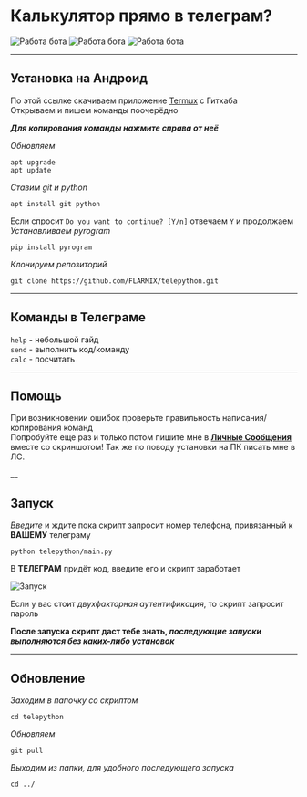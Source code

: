 # Калькулятор прямо в телеграм?

![Работа бота](https://github.com/FLARMIX/telepython/blob/main/Screenshots/-2147483648_-217065.jpg)
![Работа бота](https://github.com/FLARMIX/telepython/blob/main/Screenshots/-2147483648_-217067.jpg)
![Работа бота](https://github.com/FLARMIX/telepython/blob/main/Screenshots/-2147483648_-217069.jpg)

___
## Установка на Андроид

По этой ссылке скачиваем приложение [Termux](https://github.com/termux/termux-app/releases/download/v0.118.0/termux-app_v0.118.0+github-debug_arm64-v8a.apk) с Гитхаба<br>
Открываем и пишем команды поочерёдно<br>

***Для копирования команды нажмите справа от неё***

*Обновляем*

	apt upgrade
 	apt update
*Ставим git и python*

	apt install git python
Если спросит `Do you want to continue? [Y/n]` отвечаем `Y` и продолжаем<br>
*Устанавливаем pyrogram*

	pip install pyrogram
*Клонируем репозиторий*

	git clone https://github.com/FLARMIX/telepython.git

___
## Команды в Телеграме
`help` - небольшой гайд<br>
`send` - выполнить код/команду<br>
`calc` - посчитать<br>


___
## Помощь
При возникновении ошибок проверьте правильность написания/копирования команд<br>
Попробуйте еще раз и только потом пишите мне в [**Личные Сообщения**](https://t.me/FLARMIX) вместе со скриншотом!
Так же по поводу установки на ПК писать мне в ЛС.

__
## Запуск
*Введите* и ждите пока скрипт запросит номер телефона, привязанный к **ВАШЕМУ** телеграму

	python telepython/main.py
	
В **ТЕЛЕГРАМ** придёт код, введите его и скрипт заработает

![Запуск](https://github.com/FLARMIX/telepython/blob/main/Screenshots/start.png)<br>

Если у вас стоит *двухфакторная аутентификация*, то скрипт запросит пароль<br>

**После запуска скрипт даст тебе знать, *последующие запуски выполняются без каких-либо установок***<br>

___
## Обновление
*Заходим в папочку со скриптом*

	cd telepython
	
*Обновляем*	

	git pull
	
*Выходим из папки, для удобного последующего запуска*

	cd ../
